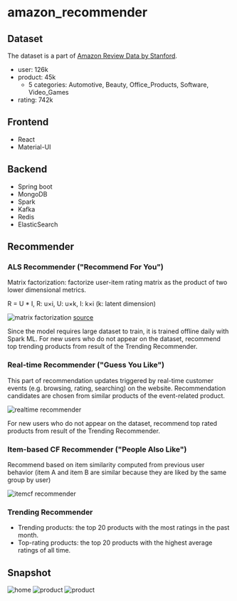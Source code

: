 # amazon_recommender

## Dataset
The dataset is a part of [Amazon Review Data by Stanford](http://snap.stanford.edu/data/amazon/).
* user: 126k
* product: 45k
   * 5 categories: Automotive, Beauty, Office_Products, Software, Video_Games
* rating: 742k

## Frontend
* React
* Material-UI

## Backend
* Spring boot
* MongoDB
* Spark
* Kafka
* Redis
* ElasticSearch

## Recommender
### ALS Recommender ("Recommend For You")

Matrix factorization: factorize user-item rating matrix as the product of two lower dimensional metrics.
    
R = U * I, R: u×i, U: u×k, I: k×i (k: latent dimension)
    
![matrix factorization](https://github.com/joeyhaohao/amazon_recommender/blob/master/snapshots/matrix_factorization.png)
[source](https://towardsdatascience.com/prototyping-a-recommender-system-step-by-step-part-2-alternating-least-square-als-matrix-4a76c58714a1)
    
Since the model requires large dataset to train, it is trained offline daily with Spark ML. For new users who do not appear on the dataset, recommend top trending products from result of the Trending Recommender.
    
### Real-time Recommender ("Guess You Like")

This part of recommendation updates triggered by real-time customer events (e.g. browsing, rating, searching) on the website. Recommendation candidates are chosen from similar products of the event-related product.
    
![realtime recommender](https://github.com/joeyhaohao/amazon_recommender/blob/master/snapshots/realtime_recommender.png)
    
For new users who do not appear on the dataset, recommend top rated products from result of the Trending Recommender.
    
### Item-based CF Recommender ("People Also Like")
    
Recommend based on item similarity computed from previous user behavior (item A and item B are similar because they are liked by the same group by user)
    
![itemcf recommender](https://github.com/joeyhaohao/amazon_recommender/blob/master/snapshots/itemcf_recommender.png)

### Trending Recommender
* Trending products: the top 20 products with the most ratings in the past month.
* Top-rating products: the top 20 products with the highest average ratings of all time.
    
## Snapshot
![home](https://github.com/joeyhaohao/amazon_recommender/blob/master/snapshots/home_view.png)
![product](https://github.com/joeyhaohao/amazon_recommender/blob/master/snapshots/product_view.png)
![product](https://github.com/joeyhaohao/amazon_recommender/blob/master/snapshots/search_view.png)
